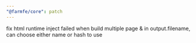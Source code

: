 ```yaml
---
"@farmfe/core": patch
---
```


fix html runtime inject failed when build multiple page & in output.filename, can choose either name or hash to use
